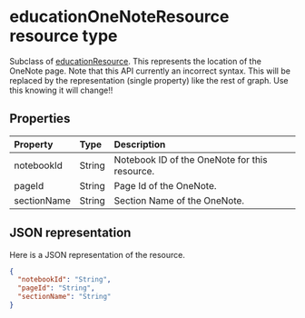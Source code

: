 # educationOneNoteResource resource type


Subclass of [educationResource](educationresource.md).  This represents the location of the OneNote page.  Note that this API currently an incorrect syntax.  This will be 
replaced by the representation (single property) like the rest of graph.  Use this knowing it will change!!

## Properties
| Property	   | Type	|Description|
|:---------------|:--------|:----------|
|notebookId|String|Notebook ID of the OneNote for this resource.|
|pageId|String|Page Id of the OneNote.|
|sectionName|String|Section Name of the OneNote.|

## JSON representation

Here is a JSON representation of the resource.

<!-- {
  "blockType": "resource",
  "optionalProperties": [

  ],
  "@odata.type": "microsoft.graph.educationOneNoteResource"
}-->

```json
{
  "notebookId": "String",
  "pageId": "String",
  "sectionName": "String"
}

```

<!-- uuid: 8fcb5dbc-d5aa-4681-8e31-b001d5168d79
2015-10-25 14:57:30 UTC -->
<!-- {
  "type": "#page.annotation",
  "description": "educationOneNoteResource resource",
  "keywords": "",
  "section": "documentation",
  "tocPath": ""
}-->